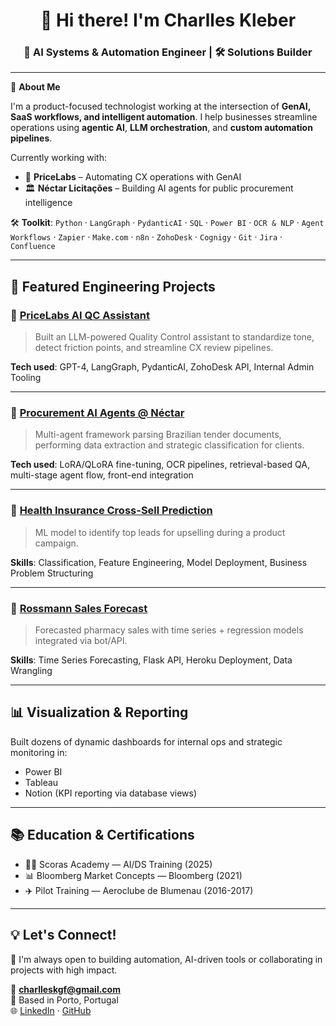 <h1 align="center">👋 Hi there! I'm Charlles Kleber</h1>

<h3 align="center">🧠 AI Systems & Automation Engineer | 🛠️ Solutions Builder</h3>

</p>

---

🧩 **About Me**

I'm a product-focused technologist working at the intersection of **GenAI, SaaS workflows, and intelligent automation**. I help businesses streamline operations using **agentic AI**, **LLM orchestration**, and **custom automation pipelines**.

Currently working with:
- 🧾 **PriceLabs** – Automating CX operations with GenAI
- 🏛️ **Néctar Licitações** – Building AI agents for public procurement intelligence

🛠️ **Toolkit**:
`Python` · `LangGraph` · `PydanticAI` · `SQL` · `Power BI` · `OCR & NLP` · `Agent Workflows` · `Zapier` · `Make.com` · `n8n` · `ZohoDesk` · `Cognigy` · `Git` · `Jira` · `Confluence`

---

## 🚀 Featured Engineering Projects

### 🔹 [PriceLabs AI QC Assistant](https://github.com/charlleskleber/)
> Built an LLM-powered Quality Control assistant to standardize tone, detect friction points, and streamline CX review pipelines.

**Tech used**: GPT-4, LangGraph, PydanticAI, ZohoDesk API, Internal Admin Tooling

---

### 🔹 [Procurement AI Agents @ Néctar](https://github.com/charlleskleber/)
> Multi-agent framework parsing Brazilian tender documents, performing data extraction and strategic classification for clients.

**Tech used**: LoRA/QLoRA fine-tuning, OCR pipelines, retrieval-based QA, multi-stage agent flow, front-end integration

---

### 🔹 [Health Insurance Cross-Sell Prediction](https://github.com/charlleskleber/Insurance-Cross-Sell)
> ML model to identify top leads for upselling during a product campaign.

**Skills**: Classification, Feature Engineering, Model Deployment, Business Problem Structuring

---

### 🔹 [Rossmann Sales Forecast](https://github.com/charlleskleber/RossSalesPrediction)
> Forecasted pharmacy sales with time series + regression models integrated via bot/API.

**Skills**: Time Series Forecasting, Flask API, Heroku Deployment, Data Wrangling

---

## 📊 Visualization & Reporting

Built dozens of dynamic dashboards for internal ops and strategic monitoring in:
- Power BI
- Tableau
- Notion (KPI reporting via database views)

---

## 📚 Education & Certifications

- 🧑‍🎓 Scoras Academy — AI/DS Training (2025)
- 📊 Bloomberg Market Concepts — Bloomberg (2021)
- ✈️ Pilot Training — Aeroclube de Blumenau (2016-2017)

---

## 💡 Let's Connect!

💬 I'm always open to building automation, AI-driven tools or collaborating in projects with high impact.

📩 **charlleskgf@gmail.com**  
📍 Based in Porto, Portugal  
🌐 [LinkedIn](https://www.linkedin.com/in/charlleskleber/) · [GitHub](https://github.com/charlleskleber)
